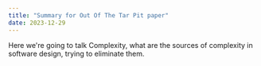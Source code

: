 ```yaml
---
title: "Summary for Out Of The Tar Pit paper"
date: 2023-12-29
---
```


Here we're going to talk Complexity, what are the sources of complexity in software design, trying to eliminate them.
